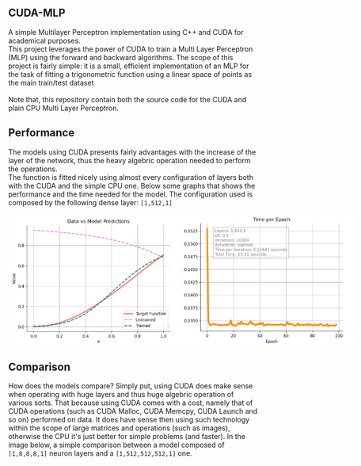 ## CUDA-MLP
A simple Multilayer Perceptron implementation using C++ and CUDA for academical purposes. <br> 
This project leverages the power of CUDA to train a Multi Layer Perceptron (MLP) using the forward and backward algorithms.
The scope of this project is fairly simple: it is a small, efficient implementation of an MLP 
for the task of fitting a trigonometric function using a linear space of points as the main train/test dataset <br><br>
Note that, this repository contain both the source code for the CUDA and plain CPU Multi Layer Perceptron.

## Performance 
The models using CUDA presents fairly advantages with the increase of the layer of the network, thus the heavy algebric operation needed to perform the operations. <br>
The function is fitted nicely using almost every configuration of layers both with the CUDA and the simple CPU one. Below some graphs that shows the performance and the 
time needed for the model. The configuration used is composed by the following dense layer: `[1,512,1]`

<div style="display: flex; justify-content: space-between;">
  <img src="images/fit.png" width="350"/>
  <img src="images/train_time.png" width="350"/>
</div>


## Comparison
How does the models compare? Simply put, using CUDA does make sense when operating with huge layers and thus huge algebric operation of various sorts. 
That because using CUDA comes with a cost, namely that of CUDA operations (such as CUDA Malloc, CUDA Memcpy, CUDA Launch and so on) performed on data. 
It does have sense then using such technology within the scope of large matrices and operations (such as images), otherwise the CPU it's just better for simple problems (and faster). 
In the image below, a simple comparison between a model composed of `[1,8,8,8,1]` neuron layers and a `[1,512,512,512,1]` one.

